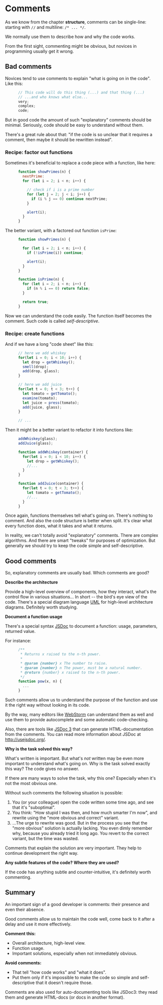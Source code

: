 # Comments

As we know from the chapter **structure**, comments can be single-line: starting with `//` and multiline: `/* ... */`.

We normally use them to describe how and why the code works.

From the first sight, commenting might be obvious, but novices in programming usually get it wrong.

## Bad comments

Novices tend to use comments to explain "what is going on in the code". Like this:

```js
      // This code will do this thing (...) and that thing (...)
      // ...and who knows what else...
      very;
      complex;
      code;
```

But in good code the amount of such "explanatory" comments should be minimal. Seriously, code should be easy to understand without them.

There's a great rule about that: "if the code is so unclear that it requires a comment, then maybe it should be rewritten instead".

### Recipe: factor out functions

Sometimes it's beneficial to replace a code piece with a function, like here:

```js
      function showPrimes(n) {
        nextPrime:
        for (let i = 2; i < n; i++) {

          // check if i is a prime number
          for (let j = 2; j < i; j++) {
            if (i % j == 0) continue nextPrime;
          }

          alert(i);
        }
      }
```

The better variant, with a factored out function `isPrime`:

```js
      function showPrimes(n) {

        for (let i = 2; i < n; i++) {
          if (!isPrime(i)) continue;

          alert(i);  
        }
      }

      function isPrime(n) {
        for (let i = 2; i < n; i++) {
          if (n % i == 0) return false;
        }

        return true;
      }
```

Now we can understand the code easily. The function itself becomes the comment. Such code is called *self-descriptive*.

### Recipe: create functions

And if we have a long "code sheet" like this:

```js
      // here we add whiskey
      for(let i = 0; i < 10; i++) {
        let drop = getWhiskey();
        smell(drop);
        add(drop, glass);
      }

      // here we add juice
      for(let t = 0; t < 3; t++) {
        let tomato = getTomato();
        examine(tomato);
        let juice = press(tomato);
        add(juice, glass);
      }

      // ...
```

Then it might be a better variant to refactor it into functions like:

```js
      addWhiskey(glass);
      addJuice(glass);

      function addWhiskey(container) {
        for(let i = 0; i < 10; i++) {
          let drop = getWhiskey();
          //...
        }
      }

      function addJuice(container) {
        for(let t = 0; t < 3; t++) {
          let tomato = getTomato();
          //...
        }
      }
```

Once again, functions themselves tell what's going on. There's nothing to comment. And also the code structure is better when split. It's clear what every function does, what it takes and what it returns.

In reality, we can't totally avoid "explanatory" comments. There are complex algorithms. And there are smart "tweaks" for purposes of optimization. But generally we should try to keep the code simple and self-descriptive.

## Good comments

So, explanatory comments are usually bad. Which comments are good?

**Describe the architecture** 

Provide a high-level overview of components, how they interact, what's the control flow in various situations... In short -- the bird's eye view of the code. There's a special diagram language [UML](http://wikipedia.org/wiki/Unified_Modeling_Language) for high-level architecture diagrams. Definitely worth studying.

**Document a function usage** 

There's a special syntax [JSDoc](http://en.wikipedia.org/wiki/JSDoc) to document a function: usage, parameters, returned value.

For instance:

```js
      /**
       * Returns x raised to the n-th power.
       *
       * @param {number} x The number to raise.
       * @param {number} n The power, must be a natural number.
       * @return {number} x raised to the n-th power.
       */
      function pow(x, n) {
        ...
      }
```

Such comments allow us to understand the purpose of the function and use it the right way without looking in its code.

By the way, many editors like [WebStorm](https://www.jetbrains.com/webstorm/) can understand them as well and use them to provide autocomplete and some automatic code-checking.

Also, there are tools like [JSDoc 3](https://github.com/jsdoc3/jsdoc) that can generate HTML-documentation from the comments. You can read more information about JSDoc at <http://usejsdoc.org/>.

**Why is the task solved this way?** 

What's written is important. But what's *not* written may be even more important to understand what's going on. Why is the task solved exactly this way? The code gives no answer.

If there are many ways to solve the task, why this one? Especially when it's not the most obvious one.

Without such comments the following situation is possible:

1. You (or your colleague) open the code written some time ago, and see that it's "suboptimal".
2. You think: "How stupid I was then, and how much smarter I'm now", and rewrite using the "more obvious and correct" variant.
3. ...The urge to rewrite was good. But in the process you see that the "more obvious" solution is actually lacking. You even dimly remember why, because you already tried it long ago. You revert to the correct variant, but the time was wasted.

Comments that explain the solution are very important. They help to continue development the right way.

**Any subtle features of the code? Where they are used?** 

If the code has anything subtle and counter-intuitive, it's definitely worth commenting.

## Summary

An important sign of a good developer is comments: their presence and even their absence.

Good comments allow us to maintain the code well, come back to it after a delay and use it more effectively.

**Comment this:**

- Overall architecture, high-level view.
- Function usage.
- Important solutions, especially when not immediately obvious.

**Avoid comments:**

- That tell "how code works" and "what it does".
- Put them only if it's impossible to make the code so simple and self-descriptive that it doesn't require those.

Comments are also used for auto-documenting tools like JSDoc3: they read them and generate HTML-docs (or docs in another format).
